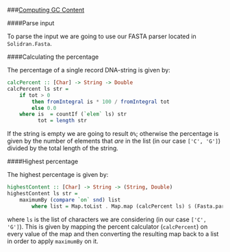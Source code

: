 ###[Computing GC Content](http://rosalind.info/problems/gc/)

####Parse input

To parse the input we are going to use our FASTA parser located in `Solidran.Fasta`.

####Calculating the percentage 

The percentage of a single record DNA-string is given by:

```haskell
calcPercent :: [Char] -> String -> Double
calcPercent ls str =
    if tot > 0 
        then fromIntegral is * 100 / fromIntegral tot
        else 0.0
    where is  = countIf (`elem` ls) str
          tot = length str
```

If the string is empty we are going to result `0%`; otherwise the percentage is given by the number of elements that *are* in the list (in our case `['C', 'G']`) divided by the total length of the string.

####Highest percentage

The highest percentage is given by:

```haskell
highestContent :: [Char] -> String -> (String, Double)
highestContent ls str =
    maximumBy (compare `on` snd) list
        where list = Map.toList . Map.map (calcPercent ls) $ (Fasta.parse str)
```

where `ls` is the list of characters we are considering (in our case `['C', 'G']`). This is given by mapping the percent calculator (`calcPercent`) on every value of the map and then converting the resulting map back to a list in order to apply `maximumBy` on it.
